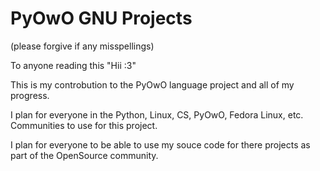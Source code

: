 # PyOwO GNU Projects

(please forgive if any misspellings)

To anyone reading this "Hii :3"

This is my controbution to the PyOwO language project and all of my progress.

I plan for everyone in the Python, Linux, CS, PyOwO, Fedora Linux, etc. Communities to use for this project.

I plan for everyone to be able to use my souce code for there projects as  part of the OpenSource community.
